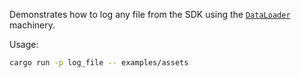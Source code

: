 <!--[metadata]
title = "Log file example"
-->

Demonstrates how to log any file from the SDK using the [`DataLoader`](https://www.rerun.io/docs/howto/open-any-file) machinery.

Usage:
```bash
cargo run -p log_file -- examples/assets
```
